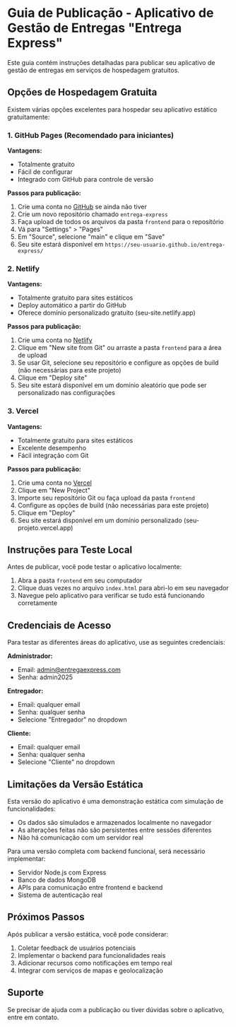# Guia de Publicação - Aplicativo de Gestão de Entregas "Entrega Express"

Este guia contém instruções detalhadas para publicar seu aplicativo de gestão de entregas em serviços de hospedagem gratuitos.

## Opções de Hospedagem Gratuita

Existem várias opções excelentes para hospedar seu aplicativo estático gratuitamente:

### 1. GitHub Pages (Recomendado para iniciantes)

**Vantagens:**
- Totalmente gratuito
- Fácil de configurar
- Integrado com GitHub para controle de versão

**Passos para publicação:**
1. Crie uma conta no [GitHub](https://github.com/) se ainda não tiver
2. Crie um novo repositório chamado `entrega-express`
3. Faça upload de todos os arquivos da pasta `frontend` para o repositório
4. Vá para "Settings" > "Pages"
5. Em "Source", selecione "main" e clique em "Save"
6. Seu site estará disponível em `https://seu-usuario.github.io/entrega-express/`

### 2. Netlify

**Vantagens:**
- Totalmente gratuito para sites estáticos
- Deploy automático a partir do GitHub
- Oferece domínio personalizado gratuito (seu-site.netlify.app)

**Passos para publicação:**
1. Crie uma conta no [Netlify](https://www.netlify.com/)
2. Clique em "New site from Git" ou arraste a pasta `frontend` para a área de upload
3. Se usar Git, selecione seu repositório e configure as opções de build (não necessárias para este projeto)
4. Clique em "Deploy site"
5. Seu site estará disponível em um domínio aleatório que pode ser personalizado nas configurações

### 3. Vercel

**Vantagens:**
- Totalmente gratuito para sites estáticos
- Excelente desempenho
- Fácil integração com Git

**Passos para publicação:**
1. Crie uma conta no [Vercel](https://vercel.com/)
2. Clique em "New Project"
3. Importe seu repositório Git ou faça upload da pasta `frontend`
4. Configure as opções de build (não necessárias para este projeto)
5. Clique em "Deploy"
6. Seu site estará disponível em um domínio personalizado (seu-projeto.vercel.app)

## Instruções para Teste Local

Antes de publicar, você pode testar o aplicativo localmente:

1. Abra a pasta `frontend` em seu computador
2. Clique duas vezes no arquivo `index.html` para abri-lo em seu navegador
3. Navegue pelo aplicativo para verificar se tudo está funcionando corretamente

## Credenciais de Acesso

Para testar as diferentes áreas do aplicativo, use as seguintes credenciais:

**Administrador:**
- Email: admin@entregaexpress.com
- Senha: admin2025

**Entregador:**
- Email: qualquer email
- Senha: qualquer senha
- Selecione "Entregador" no dropdown

**Cliente:**
- Email: qualquer email
- Senha: qualquer senha
- Selecione "Cliente" no dropdown

## Limitações da Versão Estática

Esta versão do aplicativo é uma demonstração estática com simulação de funcionalidades:

- Os dados são simulados e armazenados localmente no navegador
- As alterações feitas não são persistentes entre sessões diferentes
- Não há comunicação com um servidor real

Para uma versão completa com backend funcional, será necessário implementar:
- Servidor Node.js com Express
- Banco de dados MongoDB
- APIs para comunicação entre frontend e backend
- Sistema de autenticação real

## Próximos Passos

Após publicar a versão estática, você pode considerar:

1. Coletar feedback de usuários potenciais
2. Implementar o backend para funcionalidades reais
3. Adicionar recursos como notificações em tempo real
4. Integrar com serviços de mapas e geolocalização

## Suporte

Se precisar de ajuda com a publicação ou tiver dúvidas sobre o aplicativo, entre em contato.
